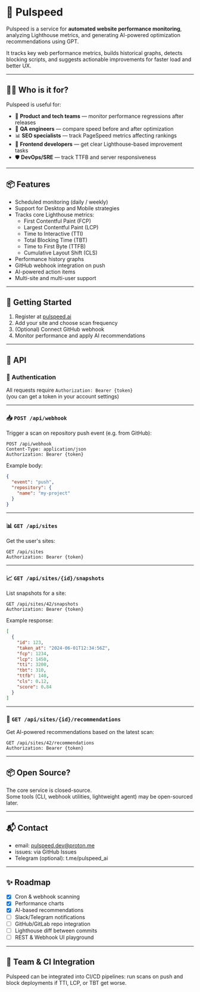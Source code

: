 # 🚀 Pulspeed

Pulspeed is a service for **automated website performance monitoring**, analyzing Lighthouse metrics, and generating AI-powered optimization recommendations using GPT.

It tracks key web performance metrics, builds historical graphs, detects blocking scripts, and suggests actionable improvements for faster load and better UX.

---

## 🧑‍💻 Who is it for?

Pulspeed is useful for:

- 💼 **Product and tech teams** — monitor performance regressions after releases
- 🧪 **QA engineers** — compare speed before and after optimization
- 📊 **SEO specialists** — track PageSpeed metrics affecting rankings
- 🔧 **Frontend developers** — get clear Lighthouse-based improvement tasks
- 🛡 **DevOps/SRE** — track TTFB and server responsiveness

---

## 📦 Features

- Scheduled monitoring (daily / weekly)
- Support for Desktop and Mobile strategies
- Tracks core Lighthouse metrics:
  - First Contentful Paint (FCP)
  - Largest Contentful Paint (LCP)
  - Time to Interactive (TTI)
  - Total Blocking Time (TBT)
  - Time to First Byte (TTFB)
  - Cumulative Layout Shift (CLS)
- Performance history graphs
- GitHub webhook integration on push
- AI-powered action items
- Multi-site and multi-user support

---

## 📌 Getting Started

1. Register at [pulspeed.ai](https://pulspeed.ai)
2. Add your site and choose scan frequency
3. (Optional) Connect GitHub webhook
4. Monitor performance and apply AI recommendations

---

## 🧩 API

### 🔐 Authentication

All requests require `Authorization: Bearer {token}`  
(you can get a token in your account settings)

---

### 📥 `POST /api/webhook`

Trigger a scan on repository push event (e.g. from GitHub):

```http
POST /api/webhook
Content-Type: application/json
Authorization: Bearer {token}
```

Example body:

```json
{
  "event": "push",
  "repository": {
    "name": "my-project"
  }
}
```

---

### 📊 `GET /api/sites`

Get the user's sites:

```http
GET /api/sites
Authorization: Bearer {token}
```

---

### 📈 `GET /api/sites/{id}/snapshots`

List snapshots for a site:

```http
GET /api/sites/42/snapshots
Authorization: Bearer {token}
```

Example response:

```json
[
  {
    "id": 123,
    "taken_at": "2024-06-01T12:34:56Z",
    "fcp": 1234,
    "lcp": 1450,
    "tti": 3200,
    "tbt": 310,
    "ttfb": 140,
    "cls": 0.12,
    "score": 0.84
  }
]
```

---

### 📘 `GET /api/sites/{id}/recommendations`

Get AI-powered recommendations based on the latest scan:

```http
GET /api/sites/42/recommendations
Authorization: Bearer {token}
```

---

## 📦 Open Source?

The core service is closed-source.  
Some tools (CLI, webhook utilities, lightweight agent) may be open-sourced later.

---

## 📬 Contact

- email: [pulspeed.dev@proton.me](mailto:pulspeed.dev@proton.me)
- issues: via GitHub Issues
- Telegram (optional): t.me/pulspeed_ai

---

## ✨ Roadmap

- [x] Cron & webhook scanning
- [x] Performance charts
- [x] AI-based recommendations
- [ ] Slack/Telegram notifications
- [ ] GitHub/GitLab repo integration
- [ ] Lighthouse diff between commits
- [ ] REST & Webhook UI playground

---

## 🧠 Team & CI Integration

Pulspeed can be integrated into CI/CD pipelines: run scans on push and block deployments if TTI, LCP, or TBT get worse.
